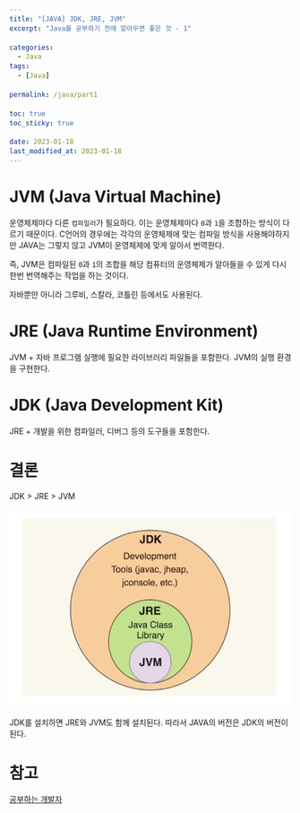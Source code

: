 ```yaml
---
title: "[JAVA] JDK, JRE, JVM"
excerpt: "Java를 공부하기 전에 알아두면 좋은 것 - 1"

categories:
  - Java
tags:
  - [Java]

permalink: /java/part1

toc: true
toc_sticky: true

date: 2023-01-18
last_modified_at: 2023-01-18
---
```



# JVM (Java Virtual Machine)

운영체제마다 다른 `컴파일러`가 필요하다. 이는 운영체제마다 `0`과 `1`을 조합하는 방식이 다르기 때문이다. C언어의 경우에는 각각의 운영체제에 맞는 컴파일 방식을 사용해야하지만 JAVA는 그렇지 않고 JVM이 운영체제에 맞게 알아서 번역한다.

즉, JVM은 컴파일된 `0`과 `1`의 조합을 해당 컴퓨터의 운영체제가 알아들을 수 있게 다시 한번 번역해주는 작업을 하는 것이다.

자바뿐만 아니라 그루비, 스칼라, 코틀린 등에서도 사용된다.


# JRE (Java Runtime Environment)

JVM + 자바 프로그램 실행에 필요한 라이브러리 파일들을 포함한다. JVM의 실행 환경을 구현한다.

# JDK (Java Development Kit)

JRE + 개발을 위한 컴파일러, 디버그 등의 도구들을 포함한다.


# 결론

JDK > JRE > JVM 

![Alt text](../../assets/images/posts_img/Java/2023-01-18-3j.png)

JDK를 설치하면 JRE와 JVM도 함께 설치된다. 따라서 JAVA의 버전은 JDK의 버전이 된다.

# 참고

[공부하는 개발자](https://youtu.be/f0cAmTYo4tQ)

